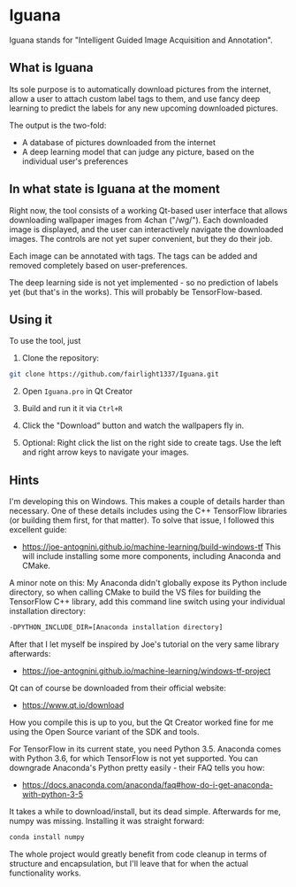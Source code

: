 # Iguana
Iguana stands for "Intelligent Guided Image Acquisition and Annotation".


## What is Iguana
Its sole purpose is to automatically download pictures from the internet,
allow a user to attach custom label tags to them, and use fancy deep learning
to predict the labels for any new upcoming downloaded pictures.

The output is the two-fold:
 * A database of pictures downloaded from the internet
 * A deep learning model that can judge any picture, based on the individual user's preferences


## In what state is Iguana at the moment
Right now, the tool consists of a working Qt-based user interface that allows downloading
wallpaper images from 4chan ("/wg/"). Each downloaded image is displayed, and the user can
interactively navigate the downloaded images. The controls are not yet super convenient,
but they do their job.

Each image can be annotated with tags. The tags can be added and removed completely based on
user-preferences.

The deep learning side is not yet implemented - so no prediction of labels yet (but that's in
the works). This will probably be TensorFlow-based.


## Using it
To use the tool, just

 1. Clone the repository:
 ```bash
 git clone https://github.com/fairlight1337/Iguana.git
 ```

 2. Open `Iguana.pro` in Qt Creator

 3. Build and run it it via `Ctrl+R`

 4. Click the "Download" button and watch the wallpapers fly in.

 5. Optional: Right click the list on the right side to create tags. Use the left and right arrow keys to navigate your images.


## Hints
I'm developing this on Windows. This makes a couple of details harder than necessary. One of these
details includes using the C++ TensorFlow libraries (or building them first, for that matter). To
solve that issue, I followed this excellent guide:

 * https://joe-antognini.github.io/machine-learning/build-windows-tf
   This will include installing some more components, including Anaconda and CMake.

A minor note on this: My Anaconda didn't globally expose its Python include directory, so when calling CMake to
build the VS files for building the TensorFlow C++ library, add this command line switch using your individual
installation directory:

```bash
-DPYTHON_INCLUDE_DIR=[Anaconda installation directory]
```
   
After that I let myself be inspired by Joe's tutorial on the very same library afterwards:

 * https://joe-antognini.github.io/machine-learning/windows-tf-project

Qt can of course be downloaded from their official website:

 * https://www.qt.io/download

How you compile this is up to you, but the Qt Creator worked fine for me using the Open Source
variant of the SDK and tools.

For TensorFlow in its current state, you need Python 3.5. Anaconda comes with Python 3.6, for which TensorFlow is
not yet supported. You can downgrade Anaconda's Python pretty easily - their FAQ tells you how:

 * https://docs.anaconda.com/anaconda/faq#how-do-i-get-anaconda-with-python-3-5

It takes a while to download/install, but its dead simple. Afterwards for me, numpy was missing. Installing it was
straight forward:

```bash
conda install numpy
```

The whole project would greatly benefit from code cleanup in terms of structure and encapsulation, but I'll leave
that for when the actual functionality works.

